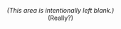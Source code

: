 <br><br><br><br>

<p align="center"><em>(This area is intentionally left blank.)</em><br>(Really?)</p>

<br><br><br><br>

<!--
### Hi there 👋

**Alan-Liang/Alan-Liang** is a ✨ _special_ ✨ repository because its `README.md` (this file) appears on your GitHub profile.

Here are some ideas to get you started:

- 🔭 I’m currently working on the physics olympiad and KEEER Vote.
- 🌱 I’m currently learning Haskell and maybe a bit of Rust.
- 👯 I’m looking to collaborate on Gaokao.
- 🤔 I’m looking for help with ...
- 💬 Ask me about anything.
- 📫 How to reach me: look for my contact information in GitHub!
- 😄 Pronouns: he/she/it/<img src onerror=alert(/xss/)>
- ⚡ Fun fact: not an OIer.

My real name: run the command below (replace MY_NAME_HERE with my real name)
echo -n 'MY_NAME_HERE is the name of https://github.com/Alan-Liang' | sha256sum
if you get `c6fa36cf7f433c642d4d9403e0f2e87f0da9da06386e241fbb185d2a69904ae6` - it's really my name!
-->

